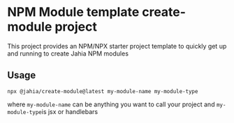# NPM Module template create-module project

This project provides an NPM/NPX starter project template to quickly get up and running to create Jahia NPM modules

## Usage

    npx @jahia/create-module@latest my-module-name my-module-type

where `my-module-name` can be anything you want to call your project
and `my-module-type`is jsx or handlebars
